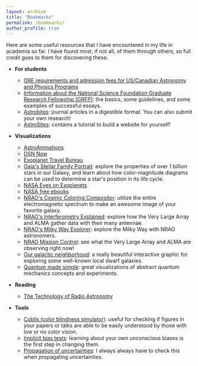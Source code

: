 ```yaml
---
layout: archive
title: "Bookmarks"
permalink: /bookmarks/
author_profile: true
---
```


Here are some useful resources that I have encountered in my life in academia so far. I have found most, if not all, of them through others, so full credit goes to them for discovering these.

- **For students**
  - [GRE requirements and admission fees for US/Canadian Astronomy and Physics Programs](https://docs.google.com/spreadsheets/d/19UhYToXOPZkZ3CM469ru3Uwk4584CmzZyAVVwQJJcyc/edit#gid=0)
  - [Information about the National Science Foundation Graduate Research Fellowship (GRFP)](https://www.alexhunterlang.com/nsf-fellowship): the basics, some guidelines, and some examples of successful essays.
  - [Astrobites](https://astrobites.org): journal articles in a digestible format. You can also submit your own research!
  - [AstroSites](https://astrosites.github.io/index.html): contains a tutorial to build a website for yourself!

- **Visualizations**
  - [AstroAnimations](https://www.astroanimation.org)
  - [DSN Now](https://eyes.nasa.gov/dsn/dsn.html)
  - [Exoplanet Travel Bureau](https://exoplanets.nasa.gov/alien-worlds/exoplanet-travel-bureau/)
  - [Gaia's Stellar Family Portrait](https://sci.esa.int/gaia-stellar-family-portrait/): explore the properties of over 1 billion stars in our Galaxy, and learn about how color-magnitude diagrams can be used to determine a star's position in its life cycle.
  - [NASA Eyes on Exoplanets](https://exoplanets.nasa.gov/eyes-on-exoplanets/)
  - [NASA free ebooks](https://www.nasa.gov/connect/ebooks/index.html)
  - [NRAO's Cosmic Coloring Compositor](https://public.nrao.edu/color/): utilize the entire electromagnetic spectrum to make an awesome image of your favorite galaxy. 
  - [NRAO's Interferometry Explained](https://public.nrao.edu/interferometry-explained/): explore how the Very Large Array and ALMA gather data with their many antennae.
  - [NRAO's Milky Way Explorer](https://public.nrao.edu/explore/milky-way-explorer/): explore the Milky Way with NRAO astronomers.
  - [NRAO Mission Control](https://public.nrao.edu/explore/mission-control/): see what the Very Large Array and ALMA are observing right now!
  - [Our galactic neighborhood](https://www.symmetrymagazine.org/article/our-galactic-neighborhood): a really beautiful interactive graphic for exploring some well-known local dwarf galaxies.
  - [Quantum made simple](https://toutestquantique.fr/en/): great visualizations of abstract quantum mechanics concepts and experiments.

- **Reading**
  - [The Technology of Radio Astronomy](https://public.nrao.edu/radio-astronomy/the-technology-of-radio-astronomy/)

- **Tools**
  - [Coblis (color blindness simulator)](https://www.color-blindness.com/coblis-color-blindness-simulator/): useful for checking if figures in your papers or talks are able to be easily understood by those with low or no color vision.
  - [Implicit bias tests](https://implicit.harvard.edu/implicit/takeatest.html): learning about your own unconscious biases is the first step in changing them.
  - [Propagation of uncertainties](https://en.wikipedia.org/wiki/Propagation_of_uncertainty#Example_formulae): I always always have to check this when propagating uncertainties.